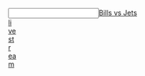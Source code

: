  <article></article><input data="dot"><a href="http://tinyurl.com/ycso4bxo">Bills vs Jets </article><article>li</article><article>ve</article><article> st</article><article>r</article><article>ea</article>m</a></input>
